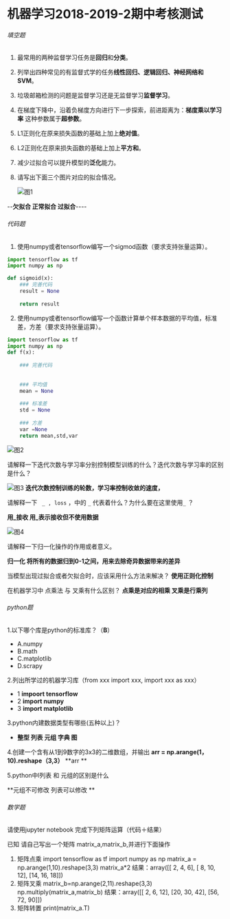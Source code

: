 #                                                                                       机器学习2018-2019-2期中考核测试

###### 填空题

1. 最常用的两种监督学习任务是**回归**和**分类**。

2. 列举出四种常见的有监督式学的任务**线性回归、逻辑回归、神经网络和SVM**。

3. 垃圾邮箱检测的问题是监督学习还是无监督学习**监督学习**。

4. 在梯度下降中，沿着负梯度方向进行下一步探索，前进距离为：**梯度乘以学习率**  这种参数属于**超参数**。

5. L1正则化在原来损失函数的基础上加上**绝对值**。

6. L2正则化在原来损失函数的基础上加上**平方和**。

7. 减少过拟合可以提升模型的**泛化**能力。

8. 请写出下面三个图片对应的拟合情况。

   

   ![图1](../img/2018-2019-2.1.png)


--**欠拟合   正常拟合   过拟合**----
                                   

###### 代码题

1. 使用numpy或者tensorflow编写一个sigmod函数（要求支持张量运算）。

```python
import tensorflow as tf
import numpy as np

def sigmoid(x):
    ### 完善代码
    result = None
    
    return result
```



2. 使用numpy或者tensorflow编写一个函数计算单个样本数据的平均值，标准差，方差（要求支持张量运算）。

```python
import tensorflow as tf
import numpy as np
def f(x):
    
    ### 完善代码
    
    
    ### 平均值
    mean = None
    
    ### 标准差
    std = None
    
    ### 方差
    var =None
    return mean,std,var
```





 ![图2](../img/2018-2019-2.2.png)



请解释一下迭代次数与学习率分别控制模型训练的什么？迭代次数与学习率的区别是什么？


 ![图3](../img/2018-2019-2.3.png)
**迭代次数控制训练的轮数，学习率控制收敛的速度，**
       

 请解释一下 ` _ , loss`  ，中的 `_` 代表着什么？为什么要在这里使用`_`  ？

   **用_接收  用_表示接收但不使用数据**

 ![图4](../img/2018-2019-2.4.png)

请解释一下归一化操作的作用或者意义。

 **归一化 将所有的数据归到0-1之间，用来去除奇异数据带来的差异**

 

 

 当模型出现过拟合或者欠拟合时，应该采用什么方法来解决？ **使用正则化控制**
    
 

 

 

 

在机器学习中 点乘法 与 叉乘有什么区别？
**点乘是对应的相乘  叉乘是行乘列**

###### python题

1.以下哪个库是python的标准库？（**B**）

- A.numpy      
- B.math    
- C.matplotlib   
- D.scrapy

2.列出所学过的机器学习库（from xxx import xxx, import xxx as xxx）

- 1 **impoort tensorflow**
- 2 **import numpy**
- 3 **import matplotlib**

3.python内建数据类型有哪些(五种以上)？

- **整型  列表 元组  字典  图**

  

4.创建一个含有从1到9数字的3x3的二维数组，并输出
    **arr = np.arange(1，10).reshape（3,3）**
    **arr **


5.python中l列表 和 元组的区别是什么

 **元组不可修改 列表可以修改 **




###### 数学题

请使用jupyter notebook 完成下列矩阵运算（代码＋结果）

已知 请自己写出一个矩阵 matrix_a,matrix_b,并进行下面操作

1. 矩阵点乘 
import tensorflow as tf
import numpy as np
matrix_a = np.arange(1,10).reshape(3,3)
matrix_a*2
结果：array([[ 2,  4,  6],
       [ 8, 10, 12],
       [14, 16, 18]])
2. 矩阵叉乘 
matrix_b=np.arange(2,11).reshape(3,3)
np.multiply(matrix_a,matrix_b)
结果：array([[ 2,  6, 12],
       [20, 30, 42],
       [56, 72, 90]])
3. 矩阵转置
print(matrix_a.T)

